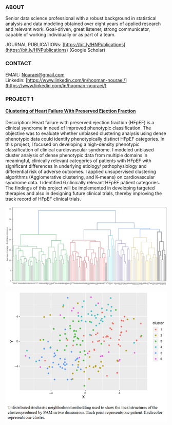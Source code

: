 ### ABOUT 
Senior data science professional with a robust background in statistical analysis and data modeling obtained over eight years of applied research and relevant work. Goal-driven, great listener, strong communicator, capable of working individually or as part of a team.

JOURNAL PUBLICATIONs: [https://bit.ly/HNPublications](https://bit.ly/HNPublications) (Google Scholar)

### CONTACT 
EMAIL: [Nouraei@gmail.com](nouraei@gmail.com)                        
Linkedin: [https://www.linkedin.com/in/hooman-nouraei/](https://www.linkedin.com/in/hooman-nouraei/)

### PROJECT 1
#### [Clustering of Heart Failure With Preserved Ejection Fraction](https://github.com/hnouraei/Projects)

Description: Heart failure with preserved ejection fraction (HFpEF) is a
clinical syndrome in need of improved phenotypic classification. The
objective was to evaluate whether unbiased clustering analysis using
dense phenotypic data could identify phenotypically distinct HFpEF
categories.
In this project, I focused on developing a high-density phenotypic
classification of clinical cardiovascular syndrome. I modeled unbiased
cluster analysis of dense phenotypic data from multiple domains in
meaningful, clinically relevant categories of patients with HFpEF with
significant differences in underlying etiology/ pathophysiology and
differential risk of adverse outcomes. I applied unsupervised clustering algorithms (Agglomerative clustering, and K-means) 
on cardiovascular syndrome data. I identified 6 clinically relevant HFpEF patient categories. The findings of this project will 
be implemented in developing targeted therapies and also in designing future clinical trials, thereby improving
the track record of HFpEF clinical trials. 

![Image](/images/AverageLinkage.png)

![Image](/images/T_SNE.JPG)
